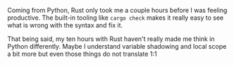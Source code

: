 Coming from Python, Rust only took me a couple hours before I was feeling productive. The built-in tooling like `cargo check` makes it really easy to see what is wrong with the syntax and fix it.

That being said, my ten hours with Rust haven't really made me think in Python differently. Maybe I understand variable shadowing and local scope a bit more but even those things do not translate 1:1
